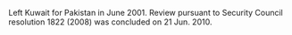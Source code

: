  Left Kuwait for Pakistan in June 2001. Review pursuant to Security Council 
resolution 1822 (2008) was concluded on 21 Jun. 2010. 

